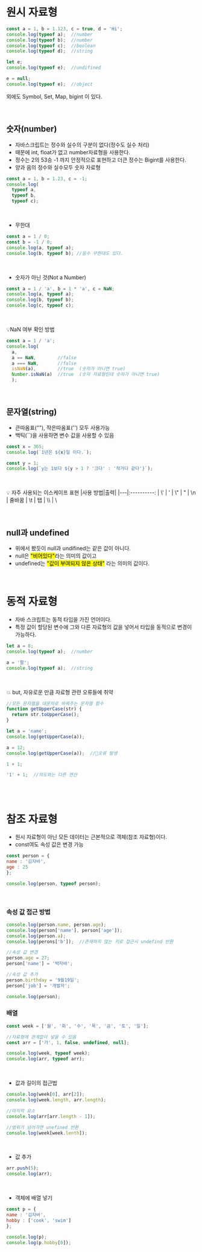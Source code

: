 # 원시 자료형
``` javascript
const a = 1, b = 1.123, c = true, d = 'Hi';
console.log(typeof a);  //number
console.log(typeof b);  //number
console.log(typeof c);  //boolean
console.log(typeof d);  //string
```

``` javascript
let e;
console.log(typeof e);  //undifined

e = null;
console.log(typeof e);  //object
```
외에도 Symbol, Set, Map, bigint 이 있다.

<br/>

## 숫자(number)
- 자바스크립트는 정수와 실수의 구분이 없다(정수도 실수 처리)
- 때문에 int, float가 없고 number자료형을 사용한다.
- 정수는 2의 53승 -1 까지 안정적으로 표현하고 더큰 정수는 Bigint를 사용한다.
- 양과 음의 정수와 실수모두 숫자 자료형
``` javascript
const a = 1, b = 1.23, c = -1;
console.log(
  typeof a,
  typeof b,
  typeof c);
```
<br/>

- 무한대
``` javascript
const a = 1 / 0;
const b = -1 / 0;
console.log(a, typeof a);
console.log(b, typeof b); //음수 무한대도 있다.
```

<br/>

- 숫자가 아닌 것(Not a Number)
``` javascript
const a = 1 / 'a', b = 1 * 'a', c = NaN;
console.log(a, typeof a);
console.log(b, typeof b);
console.log(c, typeof c);
```

<br/>

💡NaN 여부 확인 방법
``` javascript
const a = 1 / 'a';
console.log(
  a,
  a == NaN,        //false
  a === NaN,       //false
  isNaN(a),        //true  (숫자가 아니면 true)
  Number.isNaN(a)  //true  (숫자 자료형인데 숫자가 아니면 true)
  ); 
```

<br/>

## 문자열(string)
- 큰따옴표(""), 작은따옴표('') 모두 사용가능
- 백틱(``)을 사용하면 변수 값을 사용할 수 있음

  
``` javascript
const x = 365;
console.log(`1년은 ${x}일 이다.`);

const y = 1;
console.log(`y는 1보다 ${y > 1 ? '크다' : '작거다 같다'}`);
```

<br/>

  
💡 자주 사용되는 이스케이프 표현
|사용 방법|출력|
|---|:----------:
| \\'	| '
| \\"	| "
| \n	| 줄바꿈
| \t	| 탭
| \\\	| \

<br/>

## null과 undefined
- 위에서 봤듯이 null과 undifined는 같은 값이 아니다.
- null은 <mark>"비어있다"</mark>라는 의미의 값이고
- undefined는 <mark>"값이 부여되지 않은 상태"</mark> 라는 의미의 값이다.

<br/>

# 동적 자료형
- 자바 스크립트는 동적 타입을 가진 언어이다.
- 특정 값이 할당된 변수에 그와 다른 자료형의 값을 넣어서 타입을 동적으로 변경이 가능하다.  

``` javascript
let a = 8;
console.log(typeof a);  //number

a = '팔';
console.log(typeof a);  //string
```

<br/>

💥 but, 자유로운 만큼 자료형 관련 오류들에 취약

``` javascript
//모든 문자열을 대문자로 바꿔주는 문자열 함수
function getUpperCase(str) {
  return str.toUpperCase();
}

let a = 'name';
console.log(getUpperCase(a));

a = 12;
console.log(getUpperCase(a));  //🚫오류 발생
```

``` javascript
1 + 1;
```

``` javascript
'1' + 1;  //의도와는 다른 연산
```

<br/>

<br/>

# 참조 자료형
- 원시 자료형이 아닌 모든 데이터는 근본적으로 객체(참조 자료형)이다.
- const여도 속성 값은 변경 가능
``` javascript
const person = {
name : '김자바',
age : 25
};

console.log(person, typeof person);
```

<br/>

### 속성 값 접근 방법
``` javascript
console.log(person.name, person.age);
console.log(person['name'], person['age']);
console.log(person.a);
console.log(perons['b']);  //존재하지 않는 키로 접근시 undefind 반환

//속성 값 변경
person.age = 27;
person['name'] = '박자바';

//속성 값 추가
person.birthday = '9월19일';
person['job'] = '개발자';

console.log(person);
```

### 배열
``` javascript
const week = ['월', '화', '수', '목', '금', '토', '일'];

//자료형에 관계없이 넣을 수 있음
const arr = ['가', 1, false, undefined, null];

console.log(week, typeof week);
console.log(arr, typeof arr);
```

<br/>

- 값과 길이의 접근법
``` javascript
console.log(week[0], arr[2]);
console.log(week.length, arr.length);

//마지막 요소
console.log(arr[arr.length - 1]);

//범위가 넘어가면 unefined 반환
console.log(week[week.lenth]);
```

<br/>

- 값 추가
``` javascript
arr.push(5);
console.log(arr);
```

<br/>

- 객체에 배열 넣기
``` javascript
const p = {
name : '김자바',
hobby : ['cook', 'swim']
};

console.log(p);
console.log(p.hobby[0]);
```
